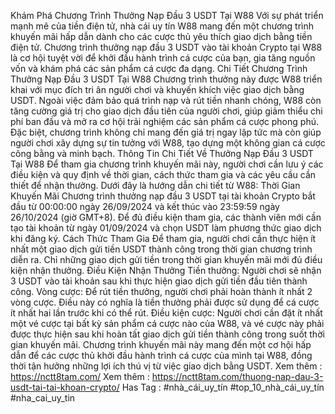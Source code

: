 Khám Phá Chương Trình Thưởng Nạp Đầu 3 USDT Tại W88
Với sự phát triển mạnh mẽ của tiền điện tử, nhà cái uy tín W88 mang đến một chương trình khuyến mãi hấp dẫn dành cho các cược thủ yêu thích giao dịch bằng tiền điện tử. Chương trình thưởng nạp đầu 3 USDT vào tài khoản Crypto tại W88 là cơ hội tuyệt vời để khởi đầu hành trình cá cược của bạn, gia tăng nguồn vốn và khám phá các sản phẩm cá cược đa dạng.
Chi Tiết Chương Trình Thưởng Nạp Đầu 3 USDT Tại W88
Chương trình thưởng này được W88 triển khai với mục đích tri ân người chơi và khuyến khích việc giao dịch bằng USDT. Ngoài việc đảm bảo quá trình nạp và rút tiền nhanh chóng, W88 còn tăng cường giá trị cho giao dịch đầu tiên của người chơi, giúp giảm thiểu chi phí ban đầu và mở ra cơ hội trải nghiệm các sản phẩm cá cược phong phú.
Đặc biệt, chương trình không chỉ mang đến giá trị ngay lập tức mà còn giúp người chơi xây dựng sự tin tưởng với W88, tạo dựng một không gian cá cược công bằng và minh bạch.
Thông Tin Chi Tiết Về Thưởng Nạp Đầu 3 USDT Tại W88
Để tham gia chương trình khuyến mãi này, người chơi cần lưu ý các điều kiện và quy định về thời gian, cách thức tham gia và các yêu cầu cần thiết để nhận thưởng. Dưới đây là hướng dẫn chi tiết từ W88:
Thời Gian Khuyến Mãi
Chương trình thưởng nạp đầu 3 USDT tại tài khoản Crypto bắt đầu từ 00:00:00 ngày 26/09/2024 và kết thúc vào 23:59:59 ngày 26/10/2024 (giờ GMT+8). Để đủ điều kiện tham gia, các thành viên mới cần tạo tài khoản từ ngày 01/09/2024 và chọn USDT làm phương thức giao dịch khi đăng ký.
Cách Thức Tham Gia
Để tham gia, người chơi cần thực hiện ít nhất một giao dịch gửi tiền USDT thành công trong thời gian chương trình diễn ra. Chỉ những giao dịch gửi tiền trong thời gian khuyến mãi mới đủ điều kiện nhận thưởng.
Điều Kiện Nhận Thưởng
Tiền thưởng: Người chơi sẽ nhận 3 USDT vào tài khoản sau khi thực hiện giao dịch gửi tiền đầu tiên thành công.
Vòng cược: Để rút tiền thưởng, người chơi phải hoàn thành ít nhất 2 vòng cược. Điều này có nghĩa là tiền thưởng phải được sử dụng để cá cược ít nhất hai lần trước khi có thể rút.
Điều kiện cược: Người chơi cần đặt ít nhất một vé cược tại bất kỳ sản phẩm cá cược nào của W88, và vé cược này phải được thực hiện sau khi hoàn tất giao dịch gửi tiền thành công trong suốt thời gian khuyến mãi.
Chương trình khuyến mãi này mang đến một cơ hội hấp dẫn để các cược thủ khởi đầu hành trình cá cược của mình tại W88, đồng thời tận hưởng những lợi ích thú vị từ việc giao dịch bằng USDT.
Xem thêm : https://nctt8tam.com/
Xem thêm : https://nctt8tam.com/thuong-nap-dau-3-usdt-tai-tai-khoan-crypto/
Has Tag : #nhà_cái_uy_tín #top_10_nhà_cái_uy_tín #nha_cai_uy_tin
